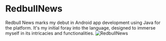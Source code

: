 # RedbullNews

Redbull News marks my debut in Android app development using Java for the platform. It's my initial foray into the language, designed to immerse myself in its intricacies and functionalities.
![RedbullNews](https://github.com/aryareyhan/RedbullNews/assets/89510838/a5835da1-9e76-4c91-883d-f7775c554c18)
